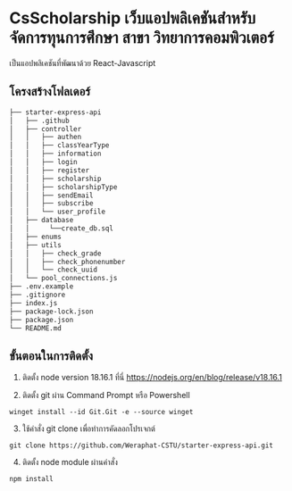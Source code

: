 # CsScholarship เว็บแอปพลิเคชันสำหรับจัดการทุนการศึกษา สาขา วิทยาการคอมพิวเตอร์

เป็นแอปพลิเคชันที่พัฒนาด้วย React-Javascript

## โครงสร้างโฟลเดอร์

```bash
├── starter-express-api
│   ├── .github
│   ├── controller
│   │   ├── authen
│   │   ├── classYearType
│   │   ├── information
│   │   ├── login
│   │   ├── register
│   │   ├── scholarship
│   │   ├── scholarshipType
│   │   ├── sendEmail
│   │   ├── subscribe
│   │   └── user_profile
│   ├── database
│   │     └──create_db.sql
│   ├── enums
│   ├── utils
│   │   ├── check_grade
│   │   ├── check_phonenumber
│   │   └── check_uuid
│   └── pool_connections.js
├── .env.example
├── .gitignore
├── index.js
├── package-lock.json
├── package.json
└── README.md
```

## ขั้นตอนในการติดตั้ง

1. ติดตั้ง node version 18.16.1 ที่นี่ https://nodejs.org/en/blog/release/v18.16.1

2. ติดตั้ง git ผ่าน Command Prompt หรือ Powershell

```
winget install --id Git.Git -e --source winget
```

3. ใช้คำสั่ง git clone เพื่อทำการคัดลอกโปรเจกต์

```
git clone https://github.com/Weraphat-CSTU/starter-express-api.git
```

4. ติดตั้ง node module ผ่านคำสั่ง

```
npm install
```
